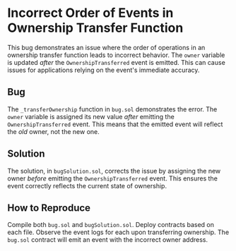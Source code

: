 # Incorrect Order of Events in Ownership Transfer Function
This bug demonstrates an issue where the order of operations in an ownership transfer function leads to incorrect behavior.  The `owner` variable is updated *after* the `OwnershipTransferred` event is emitted. This can cause issues for applications relying on the event's immediate accuracy.

## Bug
The `_transferOwnership` function in `bug.sol` demonstrates the error.  The `owner` variable is assigned its new value *after* emitting the `OwnershipTransferred` event.  This means that the emitted event will reflect the *old* owner, not the new one.

## Solution
The solution, in `bugSolution.sol`, corrects the issue by assigning the new owner *before* emitting the `OwnershipTransferred` event.  This ensures the event correctly reflects the current state of ownership.

## How to Reproduce
Compile both `bug.sol` and `bugSolution.sol`.  Deploy contracts based on each file.  Observe the event logs for each upon transferring ownership. The `bug.sol` contract will emit an event with the incorrect owner address.